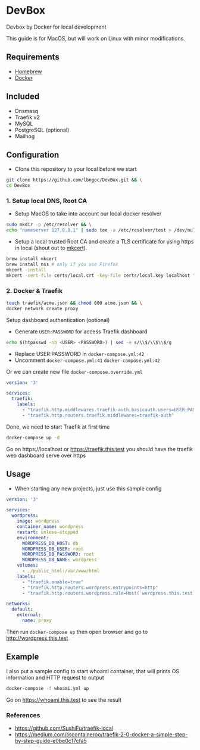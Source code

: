 # DevBox

Devbox by Docker for local development

This guide is for MacOS, but will work on Linux with minor modifications.

## Requirements

- [Homebrew](https://brew.sh/)
- [Docker](https://docs.docker.com/docker-for-mac/install/)

## Included 

- Dnsmasq
- Traefik v2
- MySQL
- PostgreSQL (optional)
- Mailhog

## Configuration

- Clone this repository to your local before we start

```sh
git clone https://github.com/lbngoc/DevBox.git && \
cd DevBox
```

### 1. Setup local DNS, Root CA

- Setup MacOS to take into account our local docker resolver

```sh
sudo mkdir -p /etc/resolver && \
echo "nameserver 127.0.0.1" | sudo tee -a /etc/resolver/test > /dev/null
```

- Setup a local trusted Root CA and create a TLS certificate for using https in local (shout out to [mkcert](https://github.com/FiloSottile/mkcert)).

```sh
brew install mkcert
brew install nss # only if you use Firefox
mkcert -install
mkcert -cert-file certs/local.crt -key-file certs/local.key localhost "*.localhost" 127.0.0.1 ::1 this.test "*.this.test"
```

### 2. Docker & Traefik

```sh
touch traefik/acme.json && chmod 600 acme.json && \
docker network create proxy
```

Setup dashboard authentication (optional)

- Generate `USER:PASSWORD` for access Traefik dashboard

```sh
echo $(htpasswd -nb <USER> <PASSWORD>) | sed -e s/\\$/\\$\\$/g
```

- Replace USER:PASSWORD in `docker-compose.yml:42`
- Uncomment `docker-compose.yml:41` `docker-compose.yml:42`

Or we can create new file `docker-compose.override.yml`

```yml
version: '3'

services:
  traefik:
    labels:
      - "traefik.http.middlewares.traefik-auth.basicauth.users=USER:PASSWORD"
      - "traefik.http.routers.traefik.middlewares=traefik-auth"
```

Done, we need to start Traefik at first time

```sh
docker-compose up -d
```

Go on https://localhost or https://traefik.this.test you should have the traefik web dashboard serve over https

## Usage

- When starting any new projects, just use this sample config

```yml
version: '3'

services:
  wordpress:
    image: wordpress
    container_name: wordpress
    restart: unless-stopped
    environment:
      WORDPRESS_DB_HOST: db
      WORDPRESS_DB_USER: root
      WORDPRESS_DB_PASSWORD: root
      WORDPRESS_DB_NAME: wordpress
    volumes:
      - ./public_html:/var/www/html
    labels:
      - "traefik.enable=true"
      - "traefik.http.routers.wordpress.entrypoints=http"
      - "traefik.http.routers.wordpress.rule=Host(`wordpress.this.test`)"

networks:
  default:
    external:
      name: proxy
```

Then run `docker-compose up` then open browser and go to http://wordpress.this.test


## Example

I also put a sample config to start whoami container, that will prints OS information and HTTP request to output

```sh
docker-compose -f whoami.yml up
```

Go on https://whoami.this.test to see the result

### References

- https://github.com/SushiFu/traefik-local
- https://medium.com/@containeroo/traefik-2-0-docker-a-simple-step-by-step-guide-e0be0c17cfa5
